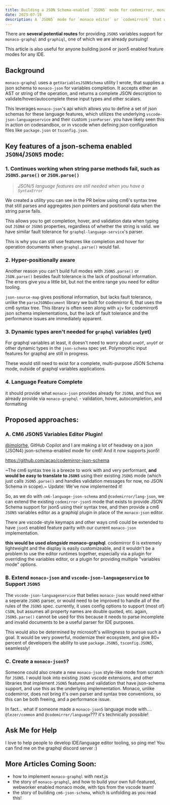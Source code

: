 ```yaml
---
title: Building a JSON Schema-enabled `JSON5` mode for codemirror, monaco and/or graphiql
date: 2023-07-18
description: A `JSON5` mode for `monaco editor` or `codemirror6` that works against JSONSchema definitions like `monaco-json` doesn't exist yet, here are a few recipies for how it could work for `graphiql`!
---
```


There are **several potential routes** for providing `JSON5` variables support for `monaco-graphql` and `graphiql`, one of which we are already pursuing!

This article is also useful for anyone building json4 or json5 enabled feature modes for any IDE.

## Background

`monaco-graphql` uses a `getVariablesJSONSchema` utility I wrote, that supplies a json schema to `monaco-json` for variables completion. It accepts either an AST or string of the operation, and returns a complete JSON description to validate/hover/autocomplete these input types and other scalars.

This leverages `monaco-json`'s api which allows you to define a set of json schemas for these language features, which utilizes the underlying `vscode-json-languageservice` and their custom `jsonParser`. you have likely seen this in action on codesandbox, or in vscode when defining json configuration files like `package.json` or `tsconfig.json`.

## Key features of a json-schema enabled `JSON4`/`JSON5` mode:

### 1. Continues working when string parse methods fail, such as `JSON5.parse()` or `JSON.parse()`

> _JSON/5 language features are still needed when you have a `SyntaxError`_

We created a utility you can see in the PR below using cm6's syntax tree that still parses and aggregates json pointers and positional data when the string parse fails.

This allows you to get completion, hover, and validation data when typing out `JSON4` or `JSON5` properties, regardless of whether the string is valid. we have similar fault tolerance for `graphql-language-service`'s parser.

This is why you can still use features like completion and hover for operation documents when `graphql.parse()` would fail.

### 2. Hyper-positionally aware

Another reason you can't build full modes with `JSON5.parse()` or `JSON.parse()` besides fault tolerance is the lack of positional information. The errors give you a little bit, but not the entire range you need for editor tooling.

`json-source-map` gives positional information, but lacks fault tolerance, unlike the `parseJSONDocument` library we built for codemirror 6, that uses the cm6 syntax tree. This library is often seen along with `ajv` for codemirror6 json schema implementations, but the lack of fault tolerance and the performance issues are immediately apparent.

### 3. Dynamic types aren't needed for `graphql` variables (yet)

For graphql variables at least, it doesn't need to worry about `oneOf`, `anyOf` or other dynamic types in the `json-schema` spec yet. Polymorphic input features for graphql are still in progress.

These would still need to exist for a complete, multi-purpose JSON Schema mode, outside of graphql variables applications.

### 4. Language Feature Complete

it should provide what `monaco-json` provides already for `JSON4`, and thus we already provide via `monaco-graphql` - validation, hover, autocompletion, and formatting

## Proposed approaches:

### A. CM6 JSON5 Variables Editor Plugin!

[@imolorhe](https://github.com/imolorhe), GitHub Copilot and I are making a lot of headway on a json (JSON4) json-schema-enabled mode for cm6! And it now supports json5!

https://github.com/acao/codemirror-json-schema

~The cm6 syntax tree is a breeze to work with and very performant, **and would be easy to translate to `JSON5`** using their existing `JSON5` mode (which just calls `JSON5.parse()` and handles validation messages for now, no JSON Schema in scope).~ Update: We've now implemented it!

So, as we do with `cm6-language-json-schema` and `@codemirror/lang-json`, we can extend the existing `codemirror-json5` mode that exists to provide JSON Schema support for json5 using their syntax tree, and then provide a cm6 `JSON5` variables editor as a graphiql plugin in place of the `monaco-json` editor.

There are vscode-style keymaps and other ways cm6 could be extended to have `json5` enabled feature parity with our current `monaco-json` implementation.

**this would be used _alongside_ monaco-graphql**. codemirror 6 is extremely lightweight and the display is easily customizeable, and it wouldn't be a problem to use the editor runtimes together, especially via a plugin for overriding the variables editor, or a plugin for providing multiple "variables mode" options.

### B. Extend `monaco-json` and `vscode-json-languageservice` to Support `JSON5`

The `vscode-json-languageservice` that belies `monaco-json` would need either a seperate `JSON5` parser, or would need to be improved to handle all of the rules of the `JSON5` spec. currently, it uses config options to support (most of) `CSON`, but assumes all property names are double quoted, etc. again, `JSON5.parse()` cannot be used for this because it needs to parse incomplete and invalid documents to be a useful parser for IDE purposes.

This would also be determined by microsoft's willingness to pursue such a goal. It would be very powerful, modernize their ecosystem, and give 80+ percent of developers the ability to use `package.JSON5`, `tsconfig.JSON5`, seamlessly!

### C. Create a `monaco-json5`?

Someone could also create a new `monaco-json` style-like mode from scratch for `JSON5`. I would look into existing `JSON5` vscode extensions, and other libraries that implement `JSON5` features and validation that have json-schema support, and use this as the underlying implementation. Monaco, unlike codemirror, does not bring it's own parser and syntax tree conventions, so this can be both freeing, and a performance issue.

In fact... what if someone made a `monaco-json5` language mode with.... `@lezer/common` and `@codemirror/language`??? it's technically possible!

## Ask Me for Help

I love to help people to develop IDE/language editor tooling, so ping me! You can find me on the graphql discord server :)

## More Articles Coming Soon:

- how to implement `monaco-graphql` with next.js
- the story of `monaco-graphql`, and how to build your own full-featured, webworker enabled monaco mode, with tips from the vscode team!
- the story of building `cm6-json-schema`, which is unfolding as you read this!
